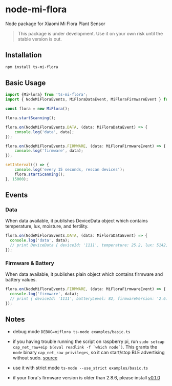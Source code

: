 # node-mi-flora

Node package for Xiaomi Mi Flora Plant Sensor

> This package is under development. Use it on your own risk until the stable version is out.

## Installation
```sh
npm install ts-mi-flora
```
## Basic Usage
```typescript
import {MiFlora} from 'ts-mi-flora';
import { NodeMiFloraEvents, MiFloraDataEvent, MiFloraFirmwareEvent } from 'ts-mi-flora/dist/types';

const flora = new MiFlora();

flora.startScanning();

flora.on(NodeMiFloraEvents.DATA, (data: MiFloraDataEvent) => {
    console.log('data', data);
});

flora.on(NodeMiFloraEvents.FIRMWARE, (data: MiFloraFirmwareEvent) => {
    console.log('firmware', data);
});

setInterval(() => {
    console.log('every 15 seconds, rescan devices');
    flora.startScanning();
}, 15000);
```

## Events
### Data
When data available, it publishes DeviceData object which contains temperature, lux, moisture, and fertility.
```typescript
flora.on(NodeMiFloraEvents.DATA, (data: MiFloraDataEvent) => {
  console.log('data', data);
  // print DeviceData { deviceId: '1111', temperature: 25.2, lux: 5142, moisture: 46, fertility: 0 }
});
```
### Firmware & Battery
When data available, it publishes plain object which contains firmware and battery values.
```typescript
flora.on(NodeMiFloraEvents.FIRMWARE, (data: MiFloraFirmwareEvent) => {
  console.log('firmware', data);
  // print { deviceId: '1111', batteryLevel: 82, firmwareVersion: '2.6.2' }
});
```

## Notes
- debug mode
```DEBUG=miflora ts-node examples/basic.ts```

- if you having trouble running the script on raspberry pi,
run ```sudo setcap cap_net_raw+eip $(eval readlink -f `which node`)```. This grants the ```node``` binary ```cap_net_raw privileges```, so it can start/stop BLE advertising without sudo. [source](https://github.com/sandeepmistry/noble#running-without-rootsudo)

- use it with strict mode
```ts-node --use_strict examples/basic.ts```

- if your flora's firmware version is older than 2.8.6, please install [v0.1.0](https://github.com/demirhanaydin/node-mi-flora/tree/v0.1.0)
